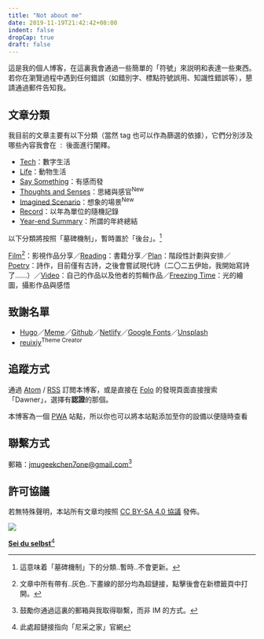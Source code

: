 ```yaml
---
title: "Not about me"
date: 2019-11-19T21:42:42+08:00
indent: false
dropCap: true
draft: false
---
```


這是我的個人博客，在這裏我會通過一些簡單的「符號」來説明和表達一些東西。若你在瀏覽過程中遇到任何錯誤（如錯別字、標點符號誤用、知識性錯誤等），懇請通過郵件告知我。

## 文章分類

我目前的文章主要有以下分類（當然 tag 也可以作為篩選的依據），它們分別涉及哪些內容我會在 `：` 後面進行闡釋。

- [Tech](https://dawner.top/categories/tech/)：數字生活
- [Life](https://dawner.top/categories/life/)：動物生活
- [Say Something](https://dawner.top/categories/say-something/)：有感而發
- [Thoughts and Senses](https://dawner.top/categories/thoughts-and-senses/)：思緒與感官<sup>New</sup>
- [Imagined Scenario](https://dawner.top/categories/imagined-scenario/)：想象的場景<sup>New</sup>
- [Record](https://dawner.top/categories/record/)：以年為單位的隨機記錄
- [Year-end Summary](https://dawner.top/categories/year-end-summary/)：所謂的年終總結

以下分類將按照「墓碑機制」，暫時置於「後台」。[^1]

[Film](https://dawner.top/categories/film/)[^2]：影視作品分享／[Reading](https://dawner.top/categories/reading/)：書籍分享／[Plan](https://dawner.top/categories/plan/)：階段性計劃與安排／[Poetry](https://dawner.top/categories/poetry/)：詩作，目前僅有古詩，之後會嘗試現代詩（二〇二五伊始，我開始寫詩了……）／[Video](https://dawner.top/categories/video/)：自己的作品以及他者的剪輯作品／[Freezing Time](https://dawner.top/categories/freezing-time/)：光的繪圖，攝影作品與感悟

## 致謝名單

- [Hugo](https://gohugo.io/)／[Meme](https://themes.gohugo.io/hugo-theme-meme/)／[Github](https://github.com/)／[Netlify](https://app.netlify.com/)／[Google Fonts](https://fonts.google.com/)／[Unsplash](https://unsplash.com/)
- [reuixiy](https://io-oi.me/)<sup>Theme Creator</sup>

## 追蹤方式

通過 [Atom](https://dawner.top/atom.xml) / [RSS](https://dawner.top/rss.xml) 訂閲本博客，或是直接在 [Folo](https://folo.is/) 的發現頁面直接搜索「Dawner」，選擇有**認證**的那個。

本博客為一個 [PWA](https://web.dev/progressive-web-apps/) 站點，所以你也可以將本站點添加至你的設備以便隨時查看

## 聯繫方式

郵箱：[jmugeekchen7one@gmail.com](https://mail.google.com/mail/u/0/?view=cm&fs=1&tf=1&source=mailto&to=jmugeekchen7one@gmail.com)[^3]

## 許可協議

若無特殊聲明，本站所有文章均按照 [CC BY-SA 4.0 協議](https://creativecommons.org/licenses/by-sa/4.0/) 發佈。

![](https://dawnblog-1300625500.cos.ap-guangzhou.myqcloud.com/images/202502041458675.png)

**[Sei du selbst](https://nietzschehaus.ch/de/)**[^4]

[^1]: 這意味着「墓碑機制」下的分類..暫時..不會更新。
[^2]: 文章中所有帶有..灰色..下畫線的部分均為超鏈接，點擊後會在新標籤頁中打開。
[^3]: 鼓勵你通過這裏的郵箱與我取得聯繫，而非 IM 的方式。
[^4]: 此處超鏈接指向「尼采之家」官網
